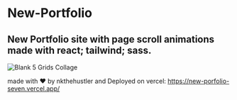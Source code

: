 # New-Portfolio
## New Portfolio site with page scroll animations made with react; tailwind; sass.

![Blank 5 Grids Collage](https://github.com/nkthehustler/New-Portfolio/assets/66864065/d5ba3fa0-9754-4c7a-94be-23b4bdf8d1b4)

made with ❤ by nkthehustler and Deployed on vercel: https://new-porfolio-seven.vercel.app/


